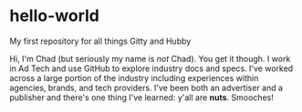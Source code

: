 # hello-world
My first repository for all things Gitty and Hubby

Hi, I'm Chad (but seriously my name is <i>not</i> Chad). You get it though. I work in Ad Tech and use GitHub to explore industry docs and specs. I've worked across a large portion of the industry including experiences within agencies, brands, and tech providers. I've been both an advertiser and a publisher and there's one thing I've learned: y'all are <b>nuts</b>. Smooches!
